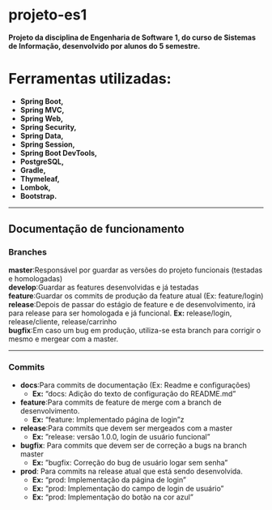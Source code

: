 # projeto-es1

**Projeto da disciplina de Engenharia de Software 1, do curso de Sistemas de Informação, desenvolvido por alunos do 5 semestre.** 

# Ferramentas utilizadas: 
- **Spring Boot,**
- **Spring MVC,**
- **Spring Web,**
- **Spring Security,**
- **Spring Data,**
- **Spring Session,** 
- **Spring Boot DevTools,** 
- **PostgreSQL,** 
- **Gradle,**
- **Thymeleaf,**
- **Lombok,**
- **Bootstrap.**

---
## Documentação de funcionamento 
### Branches

**master**:Responsável por guardar as versões do projeto funcionais (testadas e homologadas)\
**develop**:Guardar as features desenvolvidas e já testadas\
**feature**:Guardar os commits de produção da feature atual (Ex: feature/login)\
**release**:Depois de passar do estágio de feature e de desenvolvimento, irá para release para ser homologada e já funcional. **Ex:** release/login, release/cliente, release/carrinho\
**bugfix**:Em caso um bug em produção, utiliza-se esta branch para corrigir o mesmo e mergear com a master.

---

### Commits

- **docs**:Para commits de documentação (Ex: Readme e configurações) 
  - **Ex:** “docs: Adição do texto de configuração do README.md”
- **feature**:Para commits de feature de merge com a branch de desenvolvimento. 
  - **Ex:** “feature: Implementado página de login”z
- **release**:Para commits que devem ser mergeados com a master
  - **Ex:** ”release: versão 1.0.0, login de usuário funcional”
- **bugfix**: Para commits que devem ser de correção a bugs na branch master
  - **Ex:** ”bugfix: Correção do bug de usuário logar sem senha”
- **prod**: Para commits na release atual que está sendo desenvolvida.
  - **Ex:** “prod: Implementação da página de login”
  - **Ex:** “prod: Implementação do campo de login de usuário”
  - **Ex:** “prod: Implementação do botão na cor azul”
